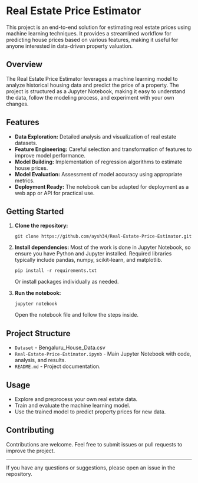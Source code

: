 # Real Estate Price Estimator

This project is an end-to-end solution for estimating real estate prices using machine learning techniques. It provides a streamlined workflow for predicting house prices based on various features, making it useful for anyone interested in data-driven property valuation.

## Overview

The Real Estate Price Estimator leverages a machine learning model to analyze historical housing data and predict the price of a property. The project is structured as a Jupyter Notebook, making it easy to understand the data, follow the modeling process, and experiment with your own changes.

## Features

- **Data Exploration:** Detailed analysis and visualization of real estate datasets.
- **Feature Engineering:** Careful selection and transformation of features to improve model performance.
- **Model Building:** Implementation of regression algorithms to estimate house prices.
- **Model Evaluation:** Assessment of model accuracy using appropriate metrics.
- **Deployment Ready:** The notebook can be adapted for deployment as a web app or API for practical use.

## Getting Started

1. **Clone the repository:**
   ```
   git clone https://github.com/aysh34/Real-Estate-Price-Estimator.git
   ```
2. **Install dependencies:**
   Most of the work is done in Jupyter Notebook, so ensure you have Python and Jupyter installed. Required libraries typically include pandas, numpy, scikit-learn, and matplotlib.
   ```
   pip install -r requirements.txt
   ```
   Or install packages individually as needed.

3. **Run the notebook:**
   ```
   jupyter notebook
   ```
   Open the notebook file and follow the steps inside.

## Project Structure

- `Dataset` - Bengaluru_House_Data.csv
- `Real-Estate-Price-Estimator.ipynb` - Main Jupyter Notebook with code, analysis, and results.
- `README.md` - Project documentation.

## Usage

- Explore and preprocess your own real estate data.
- Train and evaluate the machine learning model.
- Use the trained model to predict property prices for new data.

## Contributing

Contributions are welcome. Feel free to submit issues or pull requests to improve the project.

---

If you have any questions or suggestions, please open an issue in the repository.
